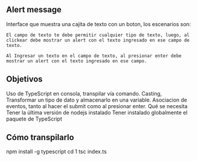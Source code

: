 Alert message
--------------------
Interface que muestra una cajita de texto con un boton, los escenarios son:

    El campo de texto te debe permitir cualquier tipo de texto, luego, al clickear debe mostrar un alert con el texto ingresado en ese campo de texto.

    Al Ingresar un texto en el campo de texto, al presionar enter debe mostrar un alert con el texto ingresado en ese campo.

Objetivos
---------------
Uso de TypeScript en consola, transpilar vía comando.
Casting, Transformar un tipo de dato y almacenarlo en una variable.
Asociacion de eventos, tanto al hacer el submit como al presionar enter.
Qué se necesita
Tener la última versión de nodejs instalado
Tener instalado globalmente el paquete de TypeScript

Cómo transpilarlo
------------------------
npm install -g typescript
cd 1
tsc index.ts
